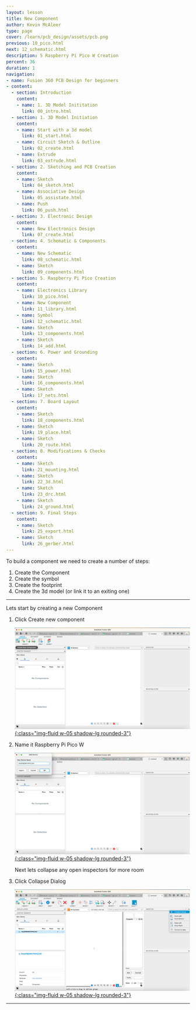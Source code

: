 ```yaml
---
layout: lesson
title: New Component
author: Kevin McAleer
type: page
cover: /learn/pcb_design/assets/pcb.png
previous: 10_pico.html
next: 12_schematic.html
description: 5 Raspberry Pi Pico W Creation
percent: 36
duration: 1
navigation:
- name: Fusion 360 PCB Design for beginners
- content:
  - section: Introduction
    content:
    - name: 1. 3D Model Inititation
      link: 00_intro.html
  - section: 1. 3D Model Initiation
    content:
    - name: Start with a 3d model
      link: 01_start.html
    - name: Circuit Sketch & Outline
      link: 02_create.html
    - name: Extrude
      link: 03_extrude.html
  - section: 2. Sketching and PCB Creation
    content:
    - name: Sketch
      link: 04_sketch.html
    - name: Associative Design
      link: 05_assistate.html
    - name: Push
      link: 06_push.html
  - section: 3. Electronic Design
    content:
    - name: New Electronics Design
      link: 07_create.html
  - section: 4. Schematic & Components
    content:
    - name: New Schematic
      link: 08_schematic.html
    - name: Sketch
      link: 09_components.html
  - section: 5. Raspberry Pi Pico Creation
    content:
    - name: Electronics Library
      link: 10_pico.html
    - name: New Component
      link: 11_library.html
    - name: Symbol
      link: 12_schematic.html
    - name: Sketch
      link: 13_components.html
    - name: Sketch
      link: 14_add.html
  - section: 6. Power and Grounding
    content:
    - name: Sketch
      link: 15_power.html
    - name: Sketch
      link: 16_components.html
    - name: Sketch
      link: 17_nets.html
  - section: 7. Board Layout
    content:
    - name: Sketch
      link: 18_components.html
    - name: Sketch
      link: 19_place.html
    - name: Sketch
      link: 20_route.html
  - section: 8. Modifications & Checks
    content:
    - name: Sketch
      link: 21_mounting.html
    - name: Sketch
      link: 22_3d.html
    - name: Sketch
      link: 23_drc.html
    - name: Sketch
      link: 24_ground.html
  - section: 9. Final Steps
    content:
    - name: Sketch
      link: 25_export.html
    - name: Sketch
      link: 26_gerber.html
---
```



To build a component we need to create a number of steps:

1. Create the Component
1. Create the symbol
1. Create the footprint
1. Create the 3d model (or link it to an exiting one)

---

Lets start by creating a new Component

1. Click Create new component

    [![Outline](assets/pcb24.jpg){:class="img-fluid w-05 shadow-lg rounded-3"}](assets/pcb24.jpg)

1. Name it Raspberry Pi Pico W

    [![Outline](assets/pcb25.jpg){:class="img-fluid w-05 shadow-lg rounded-3"}](assets/pcb25.jpg)

   Next lets collapse any open inspectors for more room

1. Click Collapse Dialog

    [![Outline](assets/pcb26.jpg){:class="img-fluid w-05 shadow-lg rounded-3"}](assets/pcb26.jpg)

---
